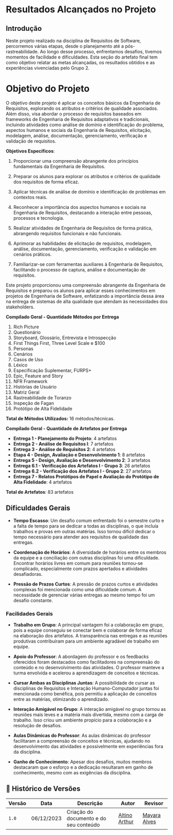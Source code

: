 # Resultados Alcançados no Projeto

## Introdução

Neste projeto realizado na disciplina de Requisitos de Software, percorremos várias etapas, desde o planejamento até a pós-rastreabilidade. Ao longo desse processo, enfrentamos desafios, tivemos momentos de facilidade e dificuldades. Esta seção do artefato final tem como objetivo relatar as metas alcançadas, os resultados obtidos e as experiências vivenciadas pelo Grupo 2.

# Objetivo do Projeto

O objetivo deste projeto é aplicar os conceitos básicos da Engenharia de Requisitos, explorando os atributos e critérios de qualidade associados. Além disso, visa abordar o processo de requisitos baseados em frameworks de Engenharia de Requisitos adaptativos e tradicionais, incluindo atividades como análise de domínio e identificação do problema, aspectos humanos e sociais da Engenharia de Requisitos, elicitação, modelagem, análise, documentação, gerenciamento, verificação e validação de requisitos.

**Objetivos Específicos**:

1. Proporcionar uma compreensão abrangente dos princípios fundamentais da Engenharia de Requisitos.

2. Preparar os alunos para explorar os atributos e critérios de qualidade dos requisitos de forma eficaz.

3. Aplicar técnicas de análise de domínio e identificação de problemas em contextos reais.

4. Reconhecer a importância dos aspectos humanos e sociais na Engenharia de Requisitos, destacando a interação entre pessoas, processos e tecnologia.

5. Realizar atividades de Engenharia de Requisitos de forma prática, abrangendo requisitos funcionais e não funcionais.

6. Aprimorar as habilidades de elicitação de requisitos, modelagem, análise, documentação, gerenciamento, verificação e validação em cenários práticos.

7. Familiarizar-se com ferramentas auxiliares à Engenharia de Requisitos, facilitando o processo de captura, análise e documentação de requisitos.

Este projeto proporcionou uma compreensão abrangente da Engenharia de Requisitos e preparou os alunos para aplicar esses conhecimentos em projetos de Engenharia de Software, enfatizando a importância dessa área na entrega de sistemas de alta qualidade que atendam às necessidades dos stakeholders.

**Compilado Geral - Quantidade Métodos por Entrega**

1. Rich Picture
2. Questionário
3. Storyboard, Glossário, Entrevista e Introspecção
4. First Things First, Three Level Scale e $100
5. Personas
6. Cenários
7. Casos de Uso
8. Léxico
9. Especificação Suplementar, FURPS+
10. Epic, Feature and Story
11. NFR Framework
12. Histórias de Usuário
13. Matriz Geral
14. Rastreabilidade de Toranzo
15. Inspeção de Fagan
16. Protótipo de Alta Fidelidade

**Total de Métodos Utilizados:** 16 métodos/técnicas.

**Compilado Geral - Quantidade de Artefatos por Entrega**

- **Entrega 1 - Planejamento do Projeto**: 4 artefatos
- **Entrega 2 - Análise de Requisitos I**: 7 artefatos
- **Entrega 3 - Análise de Requisitos 2**: 4 artefatos
- **Etapa 4 - Design, Avaliação e Desenvolvimento 1**: 8 artefatos
- **Entrega 5 - Design, Avaliação e Desenvolvimento 2**: 3 artefatos
- **Entrega 6.1 - Verificação dos Artefatos I - Grupo 3**: 26 artefatos
- **Entrega 6.2 - Verificação dos Artefatos I - Grupo 2**: 27 artefatos
- **Entrega 7 - Relatos Protótipos de Papel e Avaliação do Protótipo de Alta Fidelidade**: 4 artefatos

**Total de Artefatos**: 83 artefatos

## Dificuldades Gerais

- **Tempo Escasso**: Um desafio comum enfrentado foi o semestre curto e a falta de tempo para se dedicar a todas as disciplinas, o que incluía trabalhos e provas em outras matérias. Isso tornou difícil dedicar o tempo necessário para atender aos requisitos de qualidade das entregas.

- **Coordenação de Horários**: A diversidade de horários entre os membros da equipe e a conciliação com outras disciplinas foi uma dificuldade. Encontrar horários livres em comum para reuniões tornou-se complicado, especialmente com prazos apertados e atividades desafiadoras.

- **Pressão de Prazos Curtos**: A pressão de prazos curtos e atividades complexas foi mencionada como uma dificuldade comum. A necessidade de gerenciar várias entregas ao mesmo tempo foi um desafio constante.

### Facilidades Gerais

- **Trabalho em Grupo**: A principal vantagem foi a colaboração em grupo, pois a equipe conseguiu se conectar bem e colaborar de forma eficaz na elaboração dos artefatos. A transparência nas entregas e as reuniões produtivas contribuíram para um ambiente agradável de trabalho em equipe.

- **Apoio do Professor**: A abordagem do professor e os feedbacks oferecidos foram destacados como facilitadores na compreensão do conteúdo e no desenvolvimento das atividades. O professor manteve a turma envolvida e acelerou a aprendizagem de conceitos e técnicas.

- **Cursar Ambas as Disciplinas Juntas**: A possibilidade de cursar as disciplinas de Requisitos e Interação Humano-Computador juntas foi mencionada como benéfica, pois permitiu a aplicação de conceitos entre as matérias, otimizando o aprendizado.

- **Interação Amigável no Grupo**: A interação amigável no grupo tornou as reuniões mais leves e a matéria mais divertida, mesmo com a carga de trabalho. Isso criou um ambiente propício para a colaboração e a resolução de desafios.

- **Aulas Dinâmicas do Professor**: As aulas dinâmicas do professor facilitaram a compreensão de conceitos e técnicas, ajudando no desenvolvimento das atividades e possivelmente em experiências fora da disciplina.

- **Ganho de Conhecimento**: Apesar dos desafios, muitos membros destacaram que o esforço e a dedicação resultaram em ganho de conhecimento, mesmo com as exigências da disciplina.

## 📑 Histórico de Versões

| Versão | Data | Descrição | Autor | Revisor |
|--------|------|------------|------|---------|
| `1.0` | 06/12/2023 | Criação do documento e do seu conteúdo |  [Altino Arthur](https://github.com/arthurrochamoreira)| [Mayara Alves](https://github.com/Mayara-tech) | 
